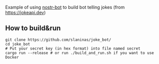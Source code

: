 Example of using [nostr-bot](https://github.com/slaninas/nostr-bot) to build bot telling jokes (from https://jokeapi.dev)

## How to build&run
```
git clone https://github.com/slaninas/joke_bot/
cd joke_bot
# Put your secret key (in hex format) into file named secret
cargo run --release # or run ./build_and_run.sh if you want to use Docker
